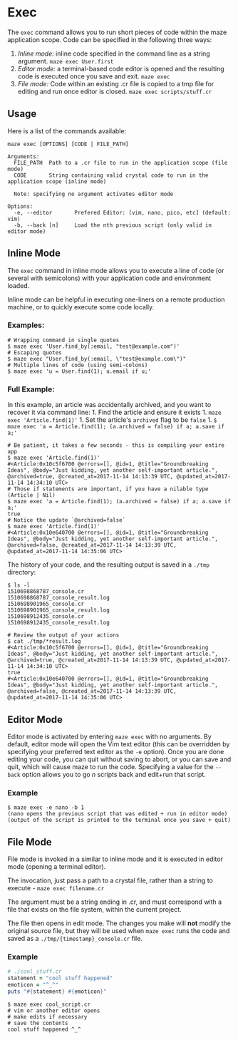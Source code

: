 # Exec

The `exec` command allows you to run short pieces of code within the maze application scope. Code can be specified in the following three ways:

1. _Inline mode:_ inline code specified in the command line as a string argument. `maze exec User.first`
2. _Editor mode:_ a terminal-based code editor is opened and the resulting code is executed once you save and exit. `maze exec`
3. _File mode:_ Code within an existing .cr file is copied to a tmp file for editing and run once editor is closed. `maze exec scripts/stuff.cr`

## Usage

Here is a list of the commands available:

```text
maze exec [OPTIONS] [CODE | FILE_PATH]

Arguments:
  FILE_PATH  Path to a .cr file to run in the application scope (file mode)
  CODE       String containing valid crystal code to run in the application scope (inline mode)

  Note: specifying no argument activates editor mode

Options:
  -e, --editor       Prefered Editor: [vim, nano, pico, etc] (default: vim)
  -b, --back [n]     Load the nth previous script (only valid in editor mode)
```

## Inline Mode

The `exec` command in inline mode allows you to execute a line of code \(or several with semicolons\) with your application code and environment loaded.

Inline mode can be helpful in executing one-liners on a remote production machine, or to quickly execute some code locally.

### Examples:

```text
# Wrapping command in single quotes
$ maze exec 'User.find_by(:email, "test@example.com")'
# Escaping quotes
$ maze exec "User.find_by(:email, \"test@example.com\")"
# Multiple lines of code (using semi-colons)
$ maze exec 'u = User.find(1); u.email if u;'
```

### Full Example:

In this example, an article was accidentally archived, and you want to recover it via command line: 1. Find the article and ensure it exists 1. `maze exec 'Article.find(1)'` 1. Set the article's `archived` flag to be `false` 1. `$ maze exec 'a = Article.find(1); (a.archived = false) if a; a.save if a;'`

```text
# Be patient, it takes a few seconds - this is compiling your entire app
$ maze exec 'Article.find(1)'
#<Article:0x10c5f6700 @errors=[], @id=1, @title="Groundbreaking Ideas", @body="Just kidding, yet another self-important article.", @archived=true, @created_at=2017-11-14 14:13:39 UTC, @updated_at=2017-11-14 14:34:10 UTC>
# Those if statements are important, if you have a nilable type (Article | Nil)
$ maze exec 'a = Article.find(1); (a.archived = false) if a; a.save if a;'
true
# Notice the update `@archived=false`
$ maze exec 'Article.find(1)'
#<Article:0x10e640700 @errors=[], @id=1, @title="Groundbreaking Ideas", @body="Just kidding, yet another self-important article.", @archived=false, @created_at=2017-11-14 14:13:39 UTC, @updated_at=2017-11-14 14:35:06 UTC>
```

The history of your code, and the resulting output is saved in a `./tmp` directory:

```text
$ ls -l
1510698868787_console.cr
1510698868787_console_result.log
1510698901965_console.cr
1510698901965_console_result.log
1510698912435_console.cr
1510698912435_console_result.log

# Review the output of your actions
$ cat ./tmp/*result.log
#<Article:0x10c5f6700 @errors=[], @id=1, @title="Groundbreaking Ideas", @body="Just kidding, yet another self-important article.", @archived=true, @created_at=2017-11-14 14:13:39 UTC, @updated_at=2017-11-14 14:34:10 UTC>
true
#<Article:0x10e640700 @errors=[], @id=1, @title="Groundbreaking Ideas", @body="Just kidding, yet another self-important article.", @archived=false, @created_at=2017-11-14 14:13:39 UTC, @updated_at=2017-11-14 14:35:06 UTC>
```

## Editor Mode

Editor mode is activated by entering `maze exec` with no arguments. By default, editor mode will open the Vim text editor \(this can be overridden by specifying your preferred text editor as the `-e` option\). Once you are done editing your code, you can quit without saving to abort, or you can save and quit, which will cause maze to run the code. Specifying a value for the `--back` option allows you to go _n_ scripts back and edit+run that script.

### Example

```text
$ maze exec -e nano -b 1
(nano opens the previous script that was edited + run in editor mode)
(output of the script is printed to the terminal once you save + quit)
```

## File Mode

File mode is invoked in a similar to inline mode and it is executed in editor mode \(opening a terminal editor\).

The invocation, just pass a path to a crystal file, rather than a string to execute - `maze exec filename.cr`

The argument must be a string ending in .cr, and must correspond with a file that exists on the file system, within the current project.

The file then opens in edit mode. The changes you make will **not** modify the original source file, but they will be used when `maze exec` runs the code and saved as a `./tmp/{timestamp}_console.cr` file.

### Example

```ruby
# ./cool_stuff.cr
statement = "cool stuff happened"
emoticon = "^_^"
puts "#{statement} #{emoticon}"
```

```text
$ maze exec cool_script.cr
# vim or another editor opens
# make edits if necessary
# save the contents
cool stuff happened ^_^
```

